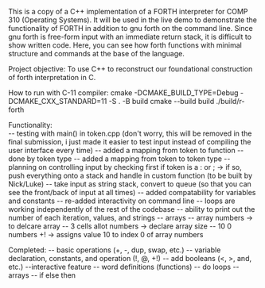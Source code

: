 This is a copy of a C++ implementation of a FORTH interpreter for COMP 310 (Operating Systems). It will be used in the live demo to demonstrate the functionality of FORTH in addition to gnu forth on the command line. Since gnu forth is free-form input with an immediate return stack, it is difficult to show written code. Here, you can see how forth functions with minimal structure and commands at the base of the language.

Project objective:
To use C++ to reconstruct our foundational construction of forth interpretation in C. 


How to run with C-11 compiler:
cmake -DCMAKE_BUILD_TYPE=Debug -DCMAKE_CXX_STANDARD=11 -S . -B build
		cmake --build build
./build/r-forth



Functionality:  
-- testing with main() in token.cpp (don't worry, this will be removed in the final submission, i just made it easier
to test input instead of compiling the user interface every time)
-- added a mapping from token to function
    --done by token type
-- added a mapping from token to token type
    -- planning on controlling input by checking first if token is a : or ; -> if so, push everything onto a stack and handle
    in custom function (to be built by Nick/Luke)
-- take input as string stack, convert to queue (so that you can see the front/back of input at all times)
-- added compatability for variables and constants
-- re-added interactivity on command line
-- loops are working independently of the rest of the codebase
-- ability to print out the number of each iteration, values, and strings
-- arrays
    -- array numbers -> to delcare array
    -- 3 cells allot numbers -> declare array size
    -- 10 0 numbers +! -> assigns value 10 to index 0 of array numbers
    

Completed:
-- basic operations (+, -, dup, swap, etc.)
-- variable declaration, constants, and operation (!, @, +!)
-- add booleans (<, >, and, etc.)
--interactive feature
-- word definitions (functions)
-- do loops
-- arrays
-- if else then

